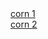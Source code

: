 <html>
<body>
<a href="http://192.168.0.1">corn 1</a> <br>
<a href="http://192.168.8.103:5500/index.html">corn 2</a> <br>
</body>
</html>
